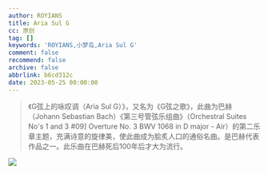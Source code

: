 ```yaml
---
author: ROYIANS
title: Aria Sul G
cc: 原创
tag: []
keywords: 'ROYIANS,小梦岛,Aria Sul G'
comment: false
recommend: false
archive: false
abbrlink: b6cd312c
date: 2023-05-25 00:00:00
---
```


> 《G弦上的咏叹调（Aria Sul G）》，又名为《G弦之歌》，此曲为巴赫（Johann Sebastian Bach）《第三号管弦乐组曲》（Orchestral Suites No's 1 and 3 #09] Overture No. 3 BWV 1068 in D major - Air）的第二乐章主题，充满诗意的旋律美，使此曲成为脍炙人口的通俗名曲。是巴赫代表作品之一。此乐曲在巴赫死后100年后才大为流行。

![](https://img.vidorra.life/pasteimageintomarkdown/2023-05-25/38165653016100.jpg)

